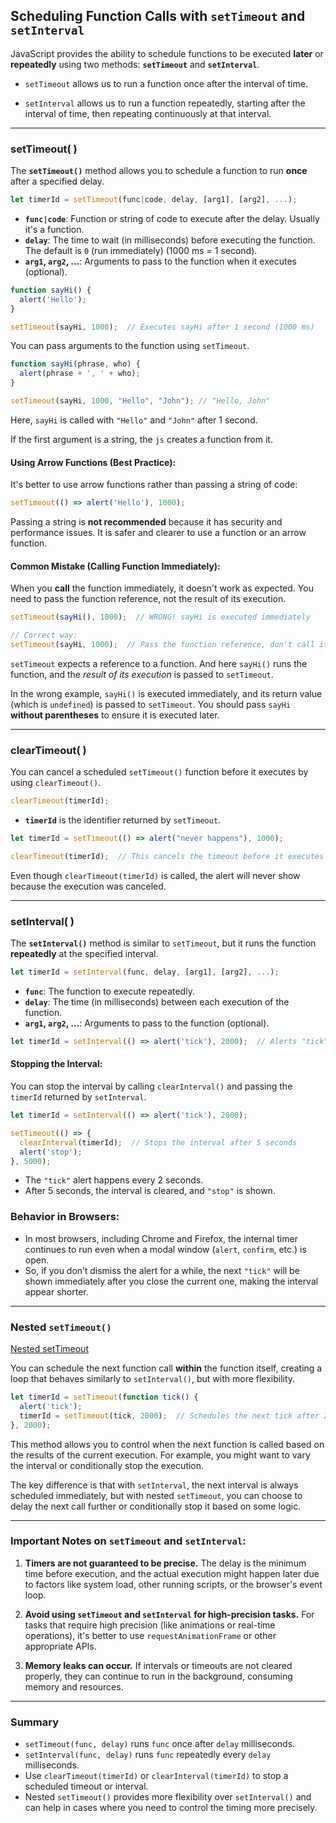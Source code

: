 
## **Scheduling Function Calls with `setTimeout` and `setInterval`**

JavaScript provides the ability to schedule functions to be executed **later** or **repeatedly** using two methods: **`setTimeout`** and **`setInterval`**. 

- `setTimeout` allows us to run a function once after the interval of time.

- `setInterval` allows us to run a function repeatedly, starting after the interval of time, then repeating continuously at that interval.

---

### **setTimeout( )**

The **`setTimeout()`** method allows you to schedule a function to run **once** after a specified delay.
```js
let timerId = setTimeout(func|code, delay, [arg1], [arg2], ...);
```

- **`func|code`**: Function or string of code to execute after the delay. Usually it's a function.
- **`delay`**: The time to wait (in milliseconds) before executing the function. The default is `0` (run immediately) (1000 ms = 1 second).
- **`arg1`, `arg2`, ...**: Arguments to pass to the function when it executes (optional).

```js
function sayHi() {
  alert('Hello');
}

setTimeout(sayHi, 1000);  // Executes sayHi after 1 second (1000 ms)
```


You can pass arguments to the function using `setTimeout`.
```js
function sayHi(phrase, who) {
  alert(phrase + ', ' + who);
}

setTimeout(sayHi, 1000, "Hello", "John"); // "Hello, John"
```

Here, `sayHi` is called with `"Hello"` and `"John"` after 1 second.

If the first argument is a string, the `js` creates a function from it.

#### **Using Arrow Functions (Best Practice):**

It's better to use arrow functions rather than passing a string of code:

```js
setTimeout(() => alert('Hello'), 1000);
```

Passing a string is **not recommended** because it has security and performance issues. It is safer and clearer to use a function or an arrow function.

#### **Common Mistake (Calling Function Immediately):**

When you **call** the function immediately, it doesn't work as expected. You need to pass the function reference, not the result of its execution.

```js
setTimeout(sayHi(), 1000);  // WRONG! sayHi is executed immediately

// Correct way:
setTimeout(sayHi, 1000);  // Pass the function reference, don't call it
```
`setTimeout` expects a reference to a function. And here `sayHi()` runs the function, and the _result of its execution_ is passed to `setTimeout`.

In the wrong example, `sayHi()` is executed immediately, and its return value (which is `undefined`) is passed to `setTimeout`. You should pass `sayHi` **without parentheses** to ensure it is executed later.

---

### **clearTimeout( )**

You can cancel a scheduled `setTimeout()` function before it executes by using `clearTimeout()`.

```js
clearTimeout(timerId);
```

- **`timerId`** is the identifier returned by `setTimeout`.

```js
let timerId = setTimeout(() => alert("never happens"), 1000);

clearTimeout(timerId);  // This cancels the timeout before it executes
```

Even though `clearTimeout(timerId)` is called, the alert will never show because the execution was canceled.

---

### **setInterval( )**

The **`setInterval()`** method is similar to `setTimeout`, but it runs the function **repeatedly** at the specified interval.

```js
let timerId = setInterval(func, delay, [arg1], [arg2], ...);
```

- **`func`**: The function to execute repeatedly.
- **`delay`**: The time (in milliseconds) between each execution of the function.
- **`arg1`, `arg2`, ...**: Arguments to pass to the function (optional).

```js
let timerId = setInterval(() => alert('tick'), 2000);  // Alerts "tick" every 2 seconds
```

#### **Stopping the Interval:**

You can stop the interval by calling `clearInterval()` and passing the `timerId` returned by `setInterval`.

```js
let timerId = setInterval(() => alert('tick'), 2000);

setTimeout(() => {
  clearInterval(timerId);  // Stops the interval after 5 seconds
  alert('stop');
}, 5000);
```
- The `"tick"` alert happens every 2 seconds.
- After 5 seconds, the interval is cleared, and `"stop"` is shown.

### **Behavior in Browsers:**
- In most browsers, including Chrome and Firefox, the internal timer continues to run even when a modal window (`alert`, `confirm`, etc.) is open.
- So, if you don’t dismiss the alert for a while, the next `"tick"` will be shown immediately after you close the current one, making the interval appear shorter.

---

### **Nested `setTimeout()`**

[Nested setTimeout](https://javascript.info/settimeout-setinterval#nested-settimeout) 

You can schedule the next function call **within** the function itself, creating a loop that behaves similarly to `setInterval()`, but with more flexibility.

```js
let timerId = setTimeout(function tick() {
  alert('tick');
  timerId = setTimeout(tick, 2000);  // Schedules the next tick after 2 seconds
}, 2000);
```

This method allows you to control when the next function is called based on the results of the current execution. For example, you might want to vary the interval or conditionally stop the execution.

The key difference is that with `setInterval`, the next interval is always scheduled immediately, but with nested `setTimeout`, you can choose to delay the next call further or conditionally stop it based on some logic.

---

### **Important Notes on `setTimeout` and `setInterval`:**

1. **Timers are not guaranteed to be precise.** The delay is the minimum time before execution, and the actual execution might happen later due to factors like system load, other running scripts, or the browser's event loop.
   
2. **Avoid using `setTimeout` and `setInterval` for high-precision tasks.** For tasks that require high precision (like animations or real-time operations), it's better to use `requestAnimationFrame` or other appropriate APIs.

3. **Memory leaks can occur.** If intervals or timeouts are not cleared properly, they can continue to run in the background, consuming memory and resources.

---

### **Summary**

- `setTimeout(func, delay)` runs `func` once after `delay` milliseconds.
- `setInterval(func, delay)` runs `func` repeatedly every `delay` milliseconds.
- Use `clearTimeout(timerId)` or `clearInterval(timerId)` to stop a scheduled timeout or interval.
- Nested `setTimeout()` provides more flexibility over `setInterval()` and can help in cases where you need to control the timing more precisely.
